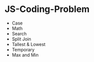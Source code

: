 <h1>JS-Coding-Problem</h1>
<ul>
    <li>Case</li>
    <li>Math</li>
    <li>Search</li>
    <li>Split Join</li>
    <li>Tallest & Lowest</li>
    <li>Temporary</li>
    <li>Max and Min</li>
</ul>
